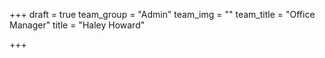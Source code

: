 +++
draft = true
team_group = "Admin"
team_img = ""
team_title = "Office Manager"
title = "Haley Howard"

+++
